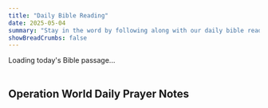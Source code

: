```yaml
---
title: "Daily Bible Reading"
date: 2025-05-04
summary: "Stay in the word by following along with our daily bible readings.  This collection of readings help you prepare your heart for each Sunday's sermon and worship."
showBreadCrumbs: false
---
```


<div id="daily-bible-reading">
    <div>Loading today's Bible passage...</div>
</div>
<br>

<div id="news-container"></div>

## Operation World Daily Prayer Notes

<div class="ow-web-widget" style="height: 800px; width: 100%;"></div>

<script src="../../js/combined.js"></script>